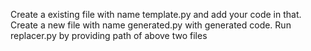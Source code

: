 Create a existing file with name template.py and add your code in that.
Create a new file with name generated.py with generated code.
Run replacer.py by providing path of above two files
